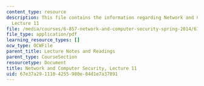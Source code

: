 ```yaml
---
content_type: resource
description: This file contains the information regarding Network and Computer Security,
  Lecture 11
file: /media/courses/6-857-network-and-computer-security-spring-2014/67e37a2911104255980e84d1e7a37891_MIT6_857S14_Lec11.pdf
file_type: application/pdf
learning_resource_types: []
ocw_type: OCWFile
parent_title: Lecture Notes and Readings
parent_type: CourseSection
resourcetype: Document
title: Network and Computer Security, Lecture 11
uid: 67e37a29-1110-4255-980e-84d1e7a37891
---
```

